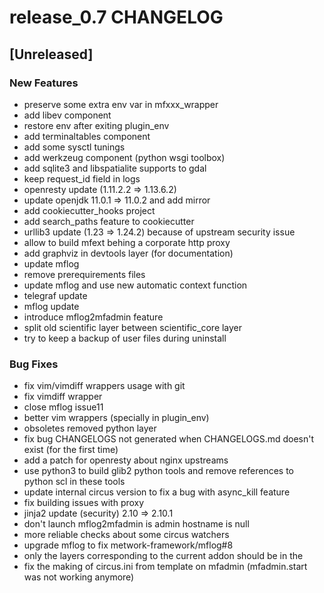 # release_0.7 CHANGELOG


## [Unreleased]

### New Features
- preserve some extra env var in mfxxx_wrapper
- add libev component
- restore env after exiting plugin_env
- add terminaltables component
- add some sysctl tunings
- add werkzeug component (python wsgi toolbox)
- add sqlite3 and libspatialite supports to gdal
- keep request_id field in logs
- openresty update (1.11.2.2 => 1.13.6.2)
- update openjdk 11.0.1 => 11.0.2 and add mirror
- add cookiecutter_hooks project
- add search_paths feature to cookiecutter
- urllib3 update (1.23 => 1.24.2) because of upstream security issue
- allow to build mfext behing a corporate http proxy
- add graphviz in devtools layer (for documentation)
- update mflog
- remove prerequirements files
- update mflog and use new automatic context function
- telegraf update
- mflog update
- introduce mflog2mfadmin feature
- split old scientific layer between scientific_core layer
- try to keep a backup of user files during uninstall


### Bug Fixes
- fix vim/vimdiff wrappers usage with git
- fix vimdiff wrapper
- close mflog issue11
- better vim wrappers (specially in plugin_env)
- obsoletes removed python layer
- fix bug CHANGELOGS not generated when CHANGELOGS.md doesn't exist (for the first time)
- add a patch for openresty about nginx upstreams
- use python3 to build glib2 python tools and remove references to python scl in these tools
- update internal circus version to fix a bug with async_kill feature
- fix building issues with proxy
- jinja2 update (security) 2.10 => 2.10.1
- don't launch mflog2mfadmin is admin hostname is null
- more reliable checks about some circus watchers
- upgrade mflog to fix metwork-framework/mflog#8
- only the layers corresponding to the current addon should be in the
- fix the making of circus.ini from template on mfadmin (mfadmin.start was not working anymore)





